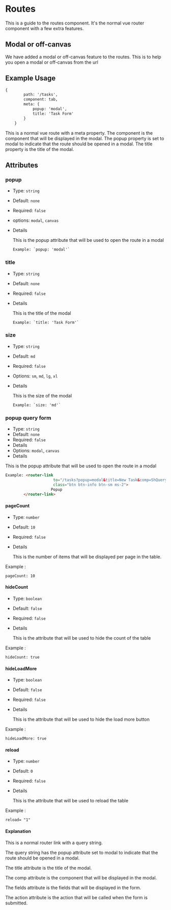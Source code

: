 # Routes 

This is a guide to the routes component. 
It's the normal vue router component with a few extra features. 

## Modal or off-canvas
We have added a modal or off-canvas feature to the routes. 
This is to help you open a modal or off-canvas from the url

## Example Usage
```html
{
        path: '/tasks',
        component: tab,
        meta: {
            popup: 'modal',
            title: 'Task Form'
        }
    }
```
This is a normal vue route with a meta property. The component is the component that will be displayed in the modal. The popup property is set to modal to indicate that the route should be opened in a modal. The title property is the title of the modal.
## Attributes

### popup
- Type: `string`
- Default: `none`
- Required: `false`
- options: `modal`, `canvas`
- Details

    This is the popup attribute that will be used to open the route in a modal
 
      Example: `popup: 'modal'`

### title
- Type: `string`
- Default: `none`
- Required: `false`
- Details

    This is the title of the modal

      Example: `title: 'Task Form'`

### size 
- Type: `string`
- Default: `md`
- Required: `false`
- Options: `sm`, `md`, `lg`, `xl`
- Details

    This is the size of the modal

      Example: `size: 'md'`

### popup query form
- Type: `string`
- Default: `none`
- Required: `false`
- Details
- Options: `modal`, `canvas`
- Details
         
 This is the popup attribute that will be used to open the route in a modal
```html
Example: <router-link 
                     to="/tasks?popup=modal&title=New Task&comp=ShQueryForm&fields=name,email,phone&action=tasks/store"
                     class="btn btn-info btn-sm ms-2">
                    Popup 
        </router-link>
```

#### pageCount
- Type: `number`
- Default: `10`
- Required: `false`
- Details

    This is the number of items that will be displayed per page in the table.

Example :
```
pageCount: 10
```

#### hideCount
- Type: `boolean`
- Default: `false`
- Required: `false`
- Details

    This is the attribute that will be used to hide the count of the table


Example : 

```
hideCount: true
```

#### hideLoadMore
- Type: `boolean`
- Default: `false`
- Required: `false`
- Details

    This is the attribute that will be used to hide the load more button

  
Example : 
```
hideLoadMore: true
```

#### reload
- Type: `number`
- Default: `0`
- Required: `false`
- Details

    This is the attribute that will be used to reload the table

   
Example : 
```
reload= "1"
```



#### Explanation
This is a normal router link with a query string.

The query string has the popup attribute set to modal to indicate that the route should be opened in a modal.

The title attribute is the title of the modal.

The comp attribute is the component that will be displayed in the modal. 

The fields attribute is the fields that will be displayed in the form.

The action attribute is the action that will be called when the form is submitted.
